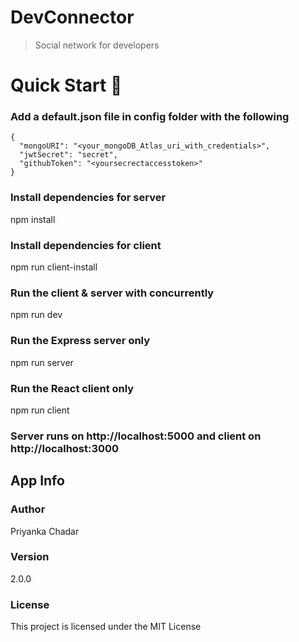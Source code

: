 # DevConnector

> Social network for developers

# Quick Start 🚀

### Add a default.json file in config folder with the following

```
{
  "mongoURI": "<your_mongoDB_Atlas_uri_with_credentials>",
  "jwtSecret": "secret",
  "githubToken": "<yoursecrectaccesstoken>"
}
```

### Install dependencies for server

npm install

### Install dependencies for client

npm run client-install

### Run the client & server with concurrently

npm run dev

### Run the Express server only

npm run server

### Run the React client only

npm run client

### Server runs on http://localhost:5000 and client on http://localhost:3000

## App Info

### Author

Priyanka Chadar

### Version

2.0.0

### License

This project is licensed under the MIT License
